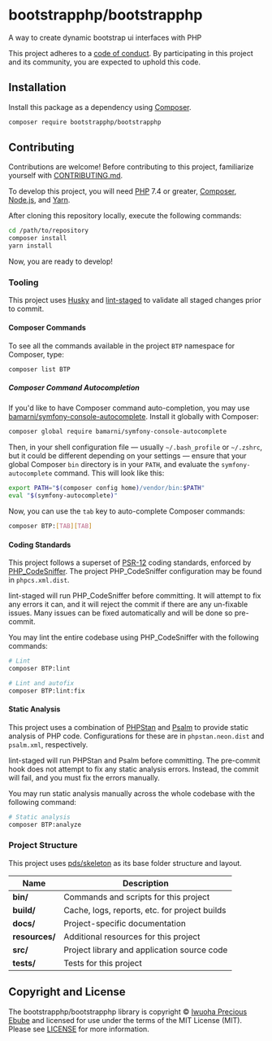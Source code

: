 # bootstrapphp/bootstrapphp

<!--
TODO: Make sure the following URLs are correct and working for your project.
      Then, remove these comments to display the badges, giving users a quick
      overview of your package.

[![Source Code][badge-source]][source]
[![Latest Version][badge-release]][packagist]
[![Software License][badge-license]][license]
[![PHP Version][badge-php]][php]
[![Build Status][badge-build]][build]
[![Coverage Status][badge-coverage]][coverage]
[![Total Downloads][badge-downloads]][downloads]

[badge-source]: http://img.shields.io/badge/source-bootstrapphp/bootstrapphp-blue.svg?style=flat-square
[badge-release]: https://img.shields.io/packagist/v/bootstrapphp/bootstrapphp.svg?style=flat-square&label=release
[badge-license]: https://img.shields.io/packagist/l/bootstrapphp/bootstrapphp.svg?style=flat-square
[badge-php]: https://img.shields.io/packagist/php-v/bootstrapphp/bootstrapphp.svg?style=flat-square
[badge-build]: https://img.shields.io/travis/bootstrapphp/bootstrapphp/master.svg?style=flat-square
[badge-coverage]: https://img.shields.io/coveralls/github/bootstrapphp/bootstrapphp/master.svg?style=flat-square
[badge-downloads]: https://img.shields.io/packagist/dt/bootstrapphp/bootstrapphp.svg?style=flat-square&colorB=mediumvioletred

[source]: https://github.com/bootstrapphp/bootstrapphp
[packagist]: https://packagist.org/packages/bootstrapphp/bootstrapphp
[license]: https://github.com/bootstrapphp/bootstrapphp/blob/master/LICENSE
[php]: https://php.net
[build]: https://travis-ci.org/bootstrapphp/bootstrapphp
[coverage]: https://coveralls.io/r/bootstrapphp/bootstrapphp?branch=master
[downloads]: https://packagist.org/packages/bootstrapphp/bootstrapphp
-->


A way to create dynamic bootstrap ui interfaces with PHP

This project adheres to a [code of conduct](CODE_OF_CONDUCT.md).
By participating in this project and its community, you are expected to
uphold this code.


## Installation

Install this package as a dependency using [Composer](https://getcomposer.org).

``` bash
composer require bootstrapphp/bootstrapphp
```

<!--
## Usage

Provide a brief description or short example of how to use this library.
If you need to provide more detailed examples, use the `docs/` directory
and provide a link here to the documentation.

``` php
use BootstrapPHP\Example;

$example = new Example();
echo $example->greet('fellow human');
```
-->


## Contributing

Contributions are welcome! Before contributing to this project, familiarize
yourself with [CONTRIBUTING.md](CONTRIBUTING.md).

To develop this project, you will need [PHP](https://www.php.net) 7.4 or greater,
[Composer](https://getcomposer.org), [Node.js](https://nodejs.org/), and
[Yarn](https://yarnpkg.com).

After cloning this repository locally, execute the following commands:

``` bash
cd /path/to/repository
composer install
yarn install
```

Now, you are ready to develop!

### Tooling

This project uses [Husky](https://github.com/typicode/husky) and
[lint-staged](https://github.com/okonet/lint-staged) to validate all staged
changes prior to commit.

#### Composer Commands

To see all the commands available in the project `BTP` namespace for
Composer, type:

``` bash
composer list BTP
```

##### Composer Command Autocompletion

If you'd like to have Composer command auto-completion, you may use
[bamarni/symfony-console-autocomplete](https://github.com/bamarni/symfony-console-autocomplete).
Install it globally with Composer:

``` bash
composer global require bamarni/symfony-console-autocomplete
```

Then, in your shell configuration file — usually `~/.bash_profile` or `~/.zshrc`,
but it could be different depending on your settings — ensure that your global
Composer `bin` directory is in your `PATH`, and evaluate the
`symfony-autocomplete` command. This will look like this:

``` bash
export PATH="$(composer config home)/vendor/bin:$PATH"
eval "$(symfony-autocomplete)"
```

Now, you can use the `tab` key to auto-complete Composer commands:

``` bash
composer BTP:[TAB][TAB]
```

#### Coding Standards

This project follows a superset of [PSR-12](https://www.php-fig.org/psr/psr-12/)
coding standards, enforced by [PHP_CodeSniffer](https://github.com/squizlabs/PHP_CodeSniffer).
The project PHP_CodeSniffer configuration may be found in `phpcs.xml.dist`.

lint-staged will run PHP_CodeSniffer before committing. It will attempt to fix
any errors it can, and it will reject the commit if there are any un-fixable
issues. Many issues can be fixed automatically and will be done so pre-commit.

You may lint the entire codebase using PHP_CodeSniffer with the following
commands:

``` bash
# Lint
composer BTP:lint

# Lint and autofix
composer BTP:lint:fix
```

#### Static Analysis

This project uses a combination of [PHPStan](https://github.com/phpstan/phpstan)
and [Psalm](https://github.com/vimeo/psalm) to provide static analysis of PHP
code. Configurations for these are in `phpstan.neon.dist` and `psalm.xml`,
respectively.

lint-staged will run PHPStan and Psalm before committing. The pre-commit hook
does not attempt to fix any static analysis errors. Instead, the commit will
fail, and you must fix the errors manually.

You may run static analysis manually across the whole codebase with the
following command:

``` bash
# Static analysis
composer BTP:analyze
```

### Project Structure

This project uses [pds/skeleton](https://github.com/php-pds/skeleton) as its
base folder structure and layout.

| Name              | Description                                    |
| ------------------| ---------------------------------------------- |
| **bin/**          | Commands and scripts for this project          |
| **build/**        | Cache, logs, reports, etc. for project builds  |
| **docs/**         | Project-specific documentation                 |
| **resources/**    | Additional resources for this project          |
| **src/**          | Project library and application source code    |
| **tests/**        | Tests for this project                         |





## Copyright and License

The bootstrapphp/bootstrapphp library is copyright © [Iwuoha Precious Ebube](https://www.ebube.pro)
and licensed for use under the terms of the
MIT License (MIT). Please see [LICENSE](LICENSE) for more information.



